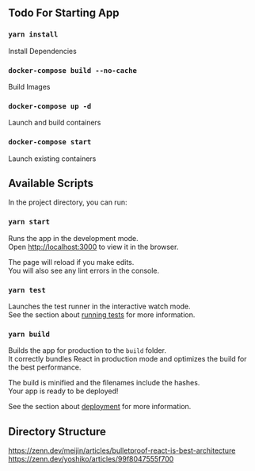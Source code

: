 ## Todo For Starting App

### `yarn install`

Install Dependencies

### `docker-compose build --no-cache`

Build Images

### `docker-compose up -d`

Launch and build containers

### `docker-compose start`

Launch existing containers

## Available Scripts

In the project directory, you can run:

### `yarn start`

Runs the app in the development mode.\
Open [http://localhost:3000](http://localhost:3000) to view it in the browser.

The page will reload if you make edits.\
You will also see any lint errors in the console.

### `yarn test`

Launches the test runner in the interactive watch mode.\
See the section about [running tests](https://facebook.github.io/create-react-app/docs/running-tests) for more information.

### `yarn build`

Builds the app for production to the `build` folder.\
It correctly bundles React in production mode and optimizes the build for the best performance.

The build is minified and the filenames include the hashes.\
Your app is ready to be deployed!

See the section about [deployment](https://facebook.github.io/create-react-app/docs/deployment) for more information.

## Directory Structure

https://zenn.dev/meijin/articles/bulletproof-react-is-best-architecture
https://zenn.dev/yoshiko/articles/99f8047555f700
